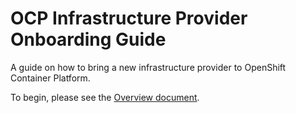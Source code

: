 # OCP Infrastructure Provider Onboarding Guide
A guide on how to bring a new infrastructure provider to OpenShift Container Platform.

To begin, please see the [Overview document](/overview.md).
